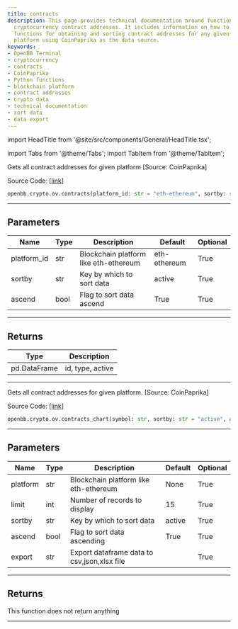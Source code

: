```yaml
---
title: contracts
description: This page provides technical documentation around functions related to
  cryptocurrency contract addresses. It includes information on how to use Python
  functions for obtaining and sorting contract addresses for any given blockchain
  platform using CoinPaprika as the data source.
keywords:
- OpenBB Terminal
- cryptocurrency
- contracts
- CoinPaprika
- Python functions
- blockchain platform
- contract addresses
- crypto data
- technical documentation
- sort data
- data export
---
```


import HeadTitle from '@site/src/components/General/HeadTitle.tsx';

<HeadTitle title="contracts - Ov - Crypto - Reference | OpenBB SDK Docs" />

import Tabs from '@theme/Tabs';
import TabItem from '@theme/TabItem';

<Tabs>
<TabItem value="model" label="Model" default>

Gets all contract addresses for given platform [Source: CoinPaprika]

Source Code: [[link](https://github.com/OpenBB-finance/OpenBBTerminal/tree/main/openbb_terminal/cryptocurrency/overview/coinpaprika_model.py#L400)]

```python
openbb.crypto.ov.contracts(platform_id: str = "eth-ethereum", sortby: str = "active", ascend: bool = True)
```

---

## Parameters

| Name | Type | Description | Default | Optional |
| ---- | ---- | ----------- | ------- | -------- |
| platform_id | str | Blockchain platform like eth-ethereum | eth-ethereum | True |
| sortby | str | Key by which to sort data | active | True |
| ascend | bool | Flag to sort data ascend | True | True |


---

## Returns

| Type | Description |
| ---- | ----------- |
| pd.DataFrame | id, type, active |
---

</TabItem>
<TabItem value="view" label="Chart">

Gets all contract addresses for given platform. [Source: CoinPaprika]

Source Code: [[link](https://github.com/OpenBB-finance/OpenBBTerminal/tree/main/openbb_terminal/cryptocurrency/overview/coinpaprika_view.py#L349)]

```python
openbb.crypto.ov.contracts_chart(symbol: str, sortby: str = "active", ascend: bool = True, limit: int = 15, export: str = "")
```

---

## Parameters

| Name | Type | Description | Default | Optional |
| ---- | ---- | ----------- | ------- | -------- |
| platform | str | Blockchain platform like eth-ethereum | None | True |
| limit | int | Number of records to display | 15 | True |
| sortby | str | Key by which to sort data | active | True |
| ascend | bool | Flag to sort data ascending | True | True |
| export | str | Export dataframe data to csv,json,xlsx file |  | True |


---

## Returns

This function does not return anything

---

</TabItem>
</Tabs>
